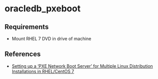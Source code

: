 # oracledb_pxeboot

## Requirements

* Mount RHEL 7 DVD in drive of machine

## References

* [Setting up a ‘PXE Network Boot Server’ for Multiple Linux Distribution Installations in RHEL/CentOS 7](https://www.tecmint.com/install-pxe-network-boot-server-in-centos-7/#)